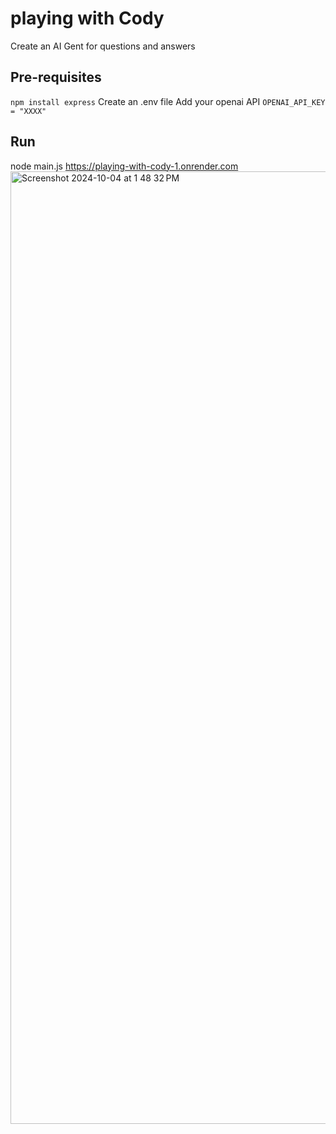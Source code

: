 # playing with Cody
Create an AI Gent for questions and answers

## Pre-requisites 
```npm install express```
Create an .env file
Add your openai API
```OPENAI_API_KEY = "XXXX"```
## Run
node main.js
https://playing-with-cody-1.onrender.com
<be>
<a herf="https://playing-with-cody-1.onrender.com"><img width="1524" alt="Screenshot 2024-10-04 at 1 48 32 PM" src="https://github.com/user-attachments/assets/3e25d9f1-0d10-4178-9a80-432af94313de"></a>


